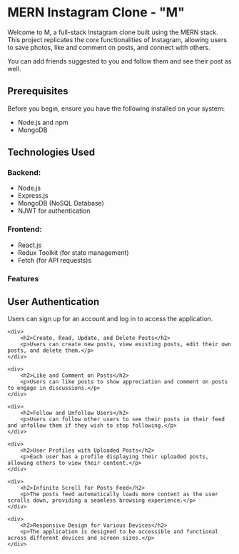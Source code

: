 <h1>MERN Instagram Clone - "M"</h1>
<p>Welcome to M, a full-stack Instagram clone built using the MERN stack. This project replicates the core functionalities of Instagram, allowing users to save photos, like and comment on posts, and connect with others.</p>
<p>You can add friends suggested to you and follow them and see their post as well.</p>
<h2>Prerequisites</h2>
<p>Before you begin, ensure you have the following installed on your system:</p>
<ul>
  <li>Node.js and npm</li>
  <li>MongoDB</li>
</ul>

<h2>Technologies Used</h2>
<h3>Backend:</h3>
<ul>
  <li>Node.js</li>
  <li>Express.js</li>
  <li>MongoDB (NoSQL Database)</li>
  <li>NJWT for authentication</li>
</ul>
<h3>Frontend:</h3>
<ul>
  <li>React.js</li>
  <li>Redux Toolkit (for state management)</li>
  <li>Fetch (for API requests)s</li>
</ul>

<h3>Features</h3>
<div>
        <h2>User Authentication</h2>
        <p>Users can sign up for an account and log in to access the application.</p>
    </div>

    <div>
        <h2>Create, Read, Update, and Delete Posts</h2>
        <p>Users can create new posts, view existing posts, edit their own posts, and delete them.</p>
    </div>

    <div>
        <h2>Like and Comment on Posts</h2>
        <p>Users can like posts to show appreciation and comment on posts to engage in discussions.</p>
    </div>

    <div>
        <h2>Follow and Unfollow Users</h2>
        <p>Users can follow other users to see their posts in their feed and unfollow them if they wish to stop following.</p>
    </div>

    <div>
        <h2>User Profiles with Uploaded Posts</h2>
        <p>Each user has a profile displaying their uploaded posts, allowing others to view their content.</p>
    </div>

    <div>
        <h2>Infinite Scroll for Posts Feed</h2>
        <p>The posts feed automatically loads more content as the user scrolls down, providing a seamless browsing experience.</p>
    </div>

    <div>
        <h2>Responsive Design for Various Devices</h2>
        <p>The application is designed to be accessible and functional across different devices and screen sizes.</p>
    </div>




